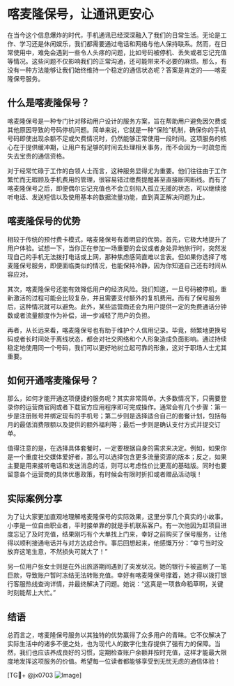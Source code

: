# 喀麦隆保号，让通讯更安心

在当今这个信息爆炸的时代，手机通讯已经深深融入了我们的日常生活。无论是工作、学习还是休闲娱乐，我们都需要通过电话和网络与他人保持联系。然而，在日常使用中，难免会遇到一些令人头疼的问题，比如号码被停机、丢失或者忘记充值等情况。这些问题不仅影响我们的正常沟通，还可能带来不必要的麻烦。那么，有没有一种方法能够让我们始终维持一个稳定的通信状态呢？答案是肯定的——喀麦隆保号服务。

## 什么是喀麦隆保号？

喀麦隆保号是一种专门针对移动用户设计的服务方案，旨在帮助用户避免因欠费或其他原因导致的号码停机问题。简单来说，它就是一种“保险”机制，确保你的手机号码即使出现余额不足或欠费情况时，仍然能够正常使用一段时间。这项服务的核心在于提供缓冲期，让用户有足够的时间去处理相关事务，而不会因为一时疏忽而失去宝贵的通信资格。

对于经常忙碌于工作的白领人士而言，这种服务显得尤为重要。他们往往由于工作繁忙而无暇顾及手机费用的管理，很容易错过缴费提醒甚至直接断网断线。而有了喀麦隆保号之后，即便偶尔忘记充值也不会立刻陷入孤立无援的状态，可以继续接听电话、发送短信以及使用基本的数据流量功能，直到真正解决问题为止。

## 喀麦隆保号的优势

相较于传统的预付费卡模式，喀麦隆保号有着明显的优势。首先，它极大地提升了用户体验。试想一下，当你正在参加一场重要的会议或者身处异地旅行时，突然发现自己的手机无法拨打电话或上网，那种焦虑感简直难以言表。但如果你选择了喀麦隆保号服务，即便面临类似的情况，也能保持冷静，因为你知道自己还有时间从容应对。

其次，喀麦隆保号还能有效降低用户的经济风险。我们知道，一旦号码被停机，重新激活的过程可能会比较复杂，并且需要支付额外的复机费用。而有了保号服务后，这种情况就可以避免。此外，某些运营商还会为用户提供一定的免费通话分钟数或者流量额度作为补偿，进一步减轻了用户的负担。

再者，从长远来看，喀麦隆保号也有助于维护个人信用记录。毕竟，频繁地更换号码或者长时间处于离线状态，都会对社交网络和个人形象造成负面影响。通过持续稳定地使用同一个号码，我们可以更好地树立起可靠的形象，这对于职场人士尤其重要。

## 如何开通喀麦隆保号？

那么，如何才能开通这项便捷的服务呢？其实非常简单。大多数情况下，只需要登录你的运营商官网或者下载官方应用程序即可完成操作。通常会有几个步骤：第一步是注册账号并绑定现有的手机号；第二步则是选择适合自己的套餐计划，包括每月的最低消费限额以及提供的额外福利等；最后一步则是确认支付方式并提交订单。

值得注意的是，在选择具体套餐时，一定要根据自身的需求来决定。例如，如果你是一个重度社交媒体爱好者，那么可以选择包含更多流量资源的版本；反之，如果主要是用来接听电话和发送消息的话，则可以考虑性价比更高的基础版。同时也要留意各个运营商的具体优惠政策，有时候会有限时折扣或者赠品活动哦！

## 实际案例分享

为了让大家更加直观地理解喀麦隆保号的实际效果，这里分享几个真实的小故事。小李是一位自由职业者，平时接单靠的就是手机联系客户。有一次他因为赶项目进度忘记了及时充值，结果刚巧有个大单找上门来，幸好之前购买了保号服务，让他得以顺利接通电话并与对方达成合作。事后回想起来，他感慨万分：“幸亏当时没放弃这笔生意，不然损失可就大了！”

另一位用户张女士则是在外出旅游期间遇到了突发状况。她的银行卡被盗刷了一笔巨款，导致账户暂时冻结无法转账充值。幸好有喀麦隆保号撑着，她才得以拨打银行客服热线查询详情，并最终解决了问题。她说：“这真是一项救命稻草啊，关键时刻能帮上大忙。”

## 结语

总而言之，喀麦隆保号服务以其独特的优势赢得了众多用户的青睐。它不仅解决了实际生活中的诸多不便之处，也为现代人的数字化生存提供了强有力的保障。当然，我们也应该养成良好的习惯，定期检查账户余额并按时充值，这样才能最大限度地发挥这项服务的价值。希望每一位读者都能够享受到无忧无虑的通信体验！

[TG💪+ @jx0703 ![Image](https://github.com/user-attachments/assets/dbca1d08-cadb-493c-b0ec-ad6f7a83f270)]